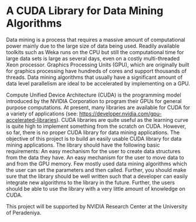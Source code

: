 # A CUDA Library for Data Mining Algorithms

Data mining is a process that requires a massive amount of computational power mainly due to the large size of data being used. Readily available toolkits such as Weka runs on the CPU but still the computational time for large data sets is large as several days, even on a costly multi-threaded Xeon processor. Graphics Processing Units (GPU), which are originally built for graphics processing have hundreds of cores and support thousands of threads. Data mining algorithms that usually have a significant amount of data level parallelism are ideal to be accelerated by implementing on a GPU.

Compute Unified Device Architecture (CUDA) is the programming model introduced by the NVIDIA Corporation to program their GPUs for general purpose computations. At present, many libraries are available for CUDA for a variety of applications (see: https://developer.nvidia.com/gpu-accelerated-libraries). CUDA libraries are quite useful as the learning curve is quite high to implement something from the scratch on CUDA. However, so far, there is no proper CUDA library for data mining applications. The objective of this project is to build an easily usable CUDA library for data mining applications. The library should have the following basic requirements: An easy mechanism for the user to create data structures from the data they have. An easy mechanism for the user to move data to and from the GPU memory. Few mostly used data mining algorithms which the user can set the parameters and then called. Further, you should make sure that the library should be well written such that a developer can easily integrate new algorithms to the library in the future. Further, the users should be able to use the library with a very little amount of knowledge on CUDA.

This project will be supported by NVIDIA Research Center at the University of Peradeniya.
